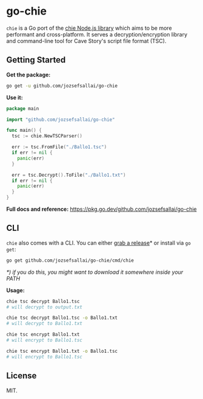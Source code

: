 # go-chie

`chie` is a Go port of the [chie Node.js library][1] which aims to be more
performant and cross-platform. It serves a decryption/encryption library and
command-line tool for Cave Story's script file format (TSC).

## Getting Started

**Get the package:**

```sh
go get -u github.com/jozsefsallai/go-chie
```

**Use it:**

```go
package main

import "github.com/jozsefsallai/go-chie"

func main() {
  tsc := chie.NewTSCParser()

  err := tsc.FromFile("./Ballo1.tsc")
  if err != nil {
    panic(err)
  }

  err = tsc.Decrypt().ToFile("./Ballo1.txt")
  if err != nil {
    panic(err)
  }
}
```

**Full docs and reference:** https://pkg.go.dev/github.com/jozsefsallai/go-chie

## CLI

`chie` also comes with a CLI. You can either [grab a release][2]* or install via
`go get`:

```sh
go get github.com/jozsefsallai/go-chie/cmd/chie
```

_*) if you do this, you might want to download it somewhere inside your PATH_

**Usage:**

```sh
chie tsc decrypt Ballo1.tsc
# will decrypt to output.txt

chie tsc decrypt Ballo1.tsc -o Ballo1.txt
# will decrypt to Ballo1.txt

chie tsc encrypt Ballo1.txt
# will encrypt to Ballo1.tsc

chie tsc encrypt Ballo1.txt -o Ballo1.tsc
# will encrypt to Ballo1.tsc
```

## License

MIT.

[1]: https://github.com/jozsefsallai/chie
[2]: https://github.com/jozsefsallai/go-chie/releases/latest
